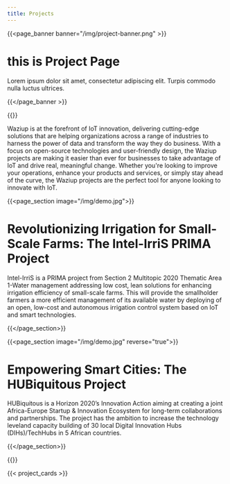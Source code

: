 ```yaml
---
title: Projects
---
```

{{<page_banner banner="/img/project-banner.png" >}}

# this is Project Page

Lorem ipsum dolor sit amet, consectetur adipiscing elit. Turpis commodo nulla luctus ultrices.

{{</page_banner >}}



{{<title  text-style="align-items: flex-start">}}Innovating With IoT{{</title>}}

Waziup is at the forefront of IoT innovation, delivering cutting-edge solutions that are helping organizations across a range of industries to harness the power of data and transform the way they do business. With a focus on open-source technologies and user-friendly design, the Waziup projects are making it easier than ever for businesses to take advantage of IoT and drive real, meaningful change. Whether you're looking to improve your operations, enhance your products and services, or simply stay ahead of the curve, the Waziup projects are the perfect tool for anyone looking to innovate with IoT.



{{<page_section image="/img/demo.jpg">}}

# Revolutionizing Irrigation for Small-Scale Farms: The Intel-IrriS PRIMA Project
Intel-IrriS is a PRIMA project from Section 2 Multitopic 2020 Thematic Area 1-Water management addressing low cost, lean solutions for enhancing irrigation efficiency of small-scale farms. This will provide the smallholder farmers a more efficient management of its available water by deploying of an open, low-cost and autonomous irrigation control system based on IoT and smart technologies. 

{{</page_section>}}

{{<page_section image="/img/demo.jpg" reverse="true">}}
# Empowering Smart Cities: The HUBiquitous Project
HUBiquitous is a Horizon 2020’s Innovation Action aiming at creating a joint Africa-Europe Startup & Innovation Ecosystem for long-term collaborations and partnerships. The project has the ambition to increase the technology leveland capacity building of 30 local Digital Innovation Hubs (DIHs)/TechHubs in 5 African countries.

{{</page_section>}}

{{<title>}} Our Projects {{</title>}}


{{< project_cards >}}